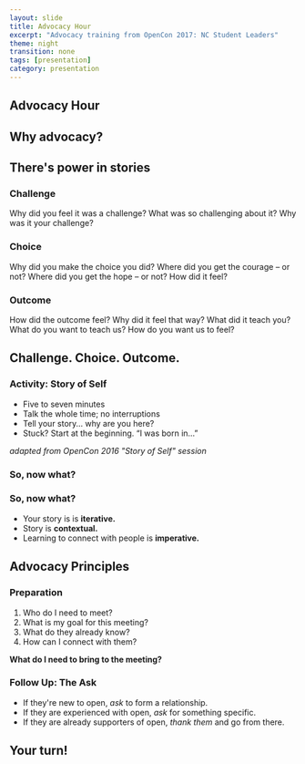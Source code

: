 ```yaml
---
layout: slide
title: Advocacy Hour
excerpt: "Advocacy training from OpenCon 2017: NC Student Leaders"
theme: night
transition: none
tags: [presentation]
category: presentation
---
```

<section data-markdown>

# Advocacy Hour

</section>

<section data-markdown>

## Why advocacy?

</section>

<section data-markdown>

## There's **power** in stories

</section>

<section data-markdown>

### Challenge

Why did you feel it was a challenge? What was so challenging about it? Why was it your challenge?

</section>

<section data-markdown>

### Choice

Why did you make the choice you did? Where did you get the courage – or not? Where did you get the hope – or not? How did it feel?

</section>

<section data-markdown>

### Outcome

How did the outcome feel? Why did it feel that way? What did it teach you? What do you want to teach us? How do you want us to feel?

</section>

<section data-markdown>

## Challenge. Choice. Outcome. 

</section> 

<section data-markdown>

### Activity: Story of Self

* Five to seven minutes
* Talk the whole time; no interruptions
* Tell your story… why are you here?
* Stuck? Start at the beginning.  “I was born in…”

*adapted from OpenCon 2016 "Story of Self" session*

</section>

<section data-markdown> 

### So, now what?

</section>

<section data-markdown> 

### So, now what?

* Your story is is **iterative.** 
* Story is **contextual.** 
* Learning to connect with people is **imperative.** 

</section>  

<section data-markdown>

# Advocacy Principles

</section>

<section data-markdown>

### Preparation

1. Who do I need to meet?
2. What is my goal for this meeting?
3. What do they already know?
4. How can I connect with them?

**What do I need to bring to the meeting?**

</section>

<section data-markdown>

### Follow Up: The Ask

* If they're new to open, *ask* to form a relationship.
* If they are experienced with open, *ask* for something specific.
* If they are already supporters of open, *thank them* and go from there. 

</section>

<section data-markdown>

# Your turn!

</section>
